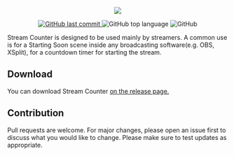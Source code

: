 <p align=center>
    <img src="https://i.imgur.com/hoCNh5W.png"/>
</p>

<p align=center>
    <a href="https://github.com/rageCode153/Stream-Counter/commits/main">
        <img alt="GitHub last commit" src="https://img.shields.io/github/last-commit/rageCode153/Stream-Counter">
    </a>
    <img alt="GitHub top language" src="https://img.shields.io/github/languages/top/rageCode153/Stream-Counter?color=orange">
    <img alt="GitHub" src="https://img.shields.io/github/license/rageCode153/Stream-Counter?color=blue">
</p>

Stream Counter is designed to be used mainly by streamers. A common use is for a Starting Soon scene inside any broadcasting software(e.g. OBS, XSplit), for a countdown timer for starting the stream.

## Download

You can download Stream Counter [on the release page.](https://github.com/rageCode153/Stream-Counter/releases)

## Contribution

Pull requests are welcome. For major changes, please open an issue first to discuss what you would like to change.
Please make sure to test updates as appropriate.
